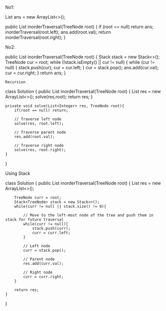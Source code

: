 No1:

 List<Integer> ans = new ArrayList<>();

public List<Integer> inorderTraversal(TreeNode root) {
   if (root == null) return ans;
   inorderTraversal(root.left);
   ans.add(root.val);
   return inorderTraversal(root.right);
}
  
  
  
No2:

   public List<Integer> inorderTraversal(TreeNode root) {
	Stack<TreeNode> stack = new Stack<>();
	TreeNode cur = root;
	while (!stack.isEmpty() || cur != null) {
		while (cur != null) {
    		stack.push(cur);
    		cur = cur.left;
    	}
		cur = stack.pop();
		ans.add(cur.val);
		cur = cur.right;
 	}
	return ans;
}

	
	
	
	Recursion

class Solution {
    public List<Integer> inorderTraversal(TreeNode root) {
        List<Integer> res = new ArrayList<>();
        solve(res,root);
        return res;
    }
    
    private void solve(List<Integer> res, TreeNode root){
        if(root == null) return;
        
		// Traverse left node
        solve(res, root.left);
		
		// Traverse parent node
        res.add(root.val);
		
		// Traverse right node
        solve(res, root.right);
    }
}
	
	
	
	
Using Stack

class Solution {
    public List<Integer> inorderTraversal(TreeNode root) {
        List<Integer> res = new ArrayList<>();
        
        TreeNode curr = root;
        Stack<TreeNode> stack = new Stack<>();
        while(curr != null || stack.size() != 0){
            
            // Move to the left-most node of the tree and push them in stack for future traversal
            while(curr != null){
                stack.push(curr);
                curr = curr.left;
            }
            
            // Left node
            curr = stack.pop();
            
            // Parent node
            res.add(curr.val);
            
            // Right node
            curr = curr.right;
        }
        
        return res;
    }
}
